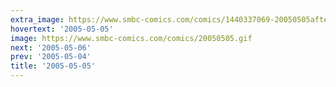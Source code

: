 ```yaml
---
extra_image: https://www.smbc-comics.com/comics/1440337069-20050505after.png
hovertext: '2005-05-05'
image: https://www.smbc-comics.com/comics/20050505.gif
next: '2005-05-06'
prev: '2005-05-04'
title: '2005-05-05'
---
```

